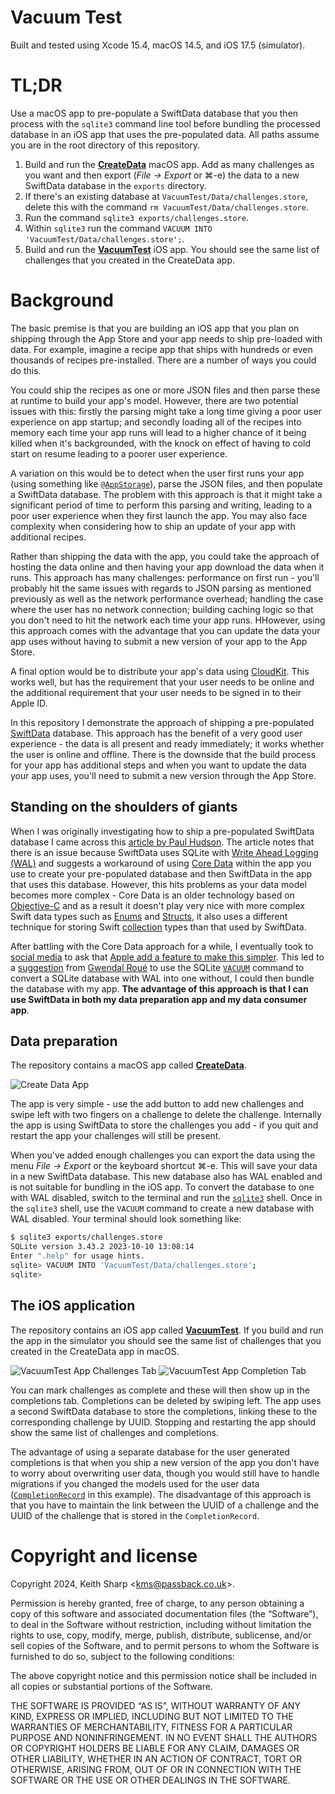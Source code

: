 # Vacuum Test
Built and tested using Xcode 15.4, macOS 14.5, and iOS 17.5 (simulator).

# TL;DR
Use a macOS app to pre-populate a SwiftData database that you then process with the `sqlite3` command line tool before bundling the processed database in an iOS app that uses the pre-populated data.  All paths assume you are in the root directory of this repository.

1. Build and run the [**CreateData**](https://github.com/keithsharp/VacuumTest/tree/main/CreateData) macOS app.  Add as many challenges as you want and then export (*File -> Export* or &#8984;-e) the data to a new SwiftData database in the `exports` directory.
2. If there's an existing database at `VacuumTest/Data/challenges.store`, delete this with the command `rm VacuumTest/Data/challenges.store`.
3. Run the command `sqlite3 exports/challenges.store`.
4. Within `sqlite3` run the command `VACUUM INTO 'VacuumTest/Data/challenges.store';`.
5. Build and run the [**VacuumTest**](https://github.com/keithsharp/VacuumTest/tree/main/VacuumTest) iOS app.  You should see the same list of challenges that you created in the CreateData app.

# Background
The basic premise is that you are building an iOS app that you plan on shipping through the App Store and your app needs to ship pre-loaded with data.  For example, imagine a recipe app that ships with hundreds or even thousands of recipes pre-installed.  There are a number of ways you could do this.

You could ship the recipes as one or more JSON files and then parse these at runtime to build your app's model.  However, there are two potential issues with this: firstly the parsing might take a long time giving a poor user experience on app startup; and secondly loading all of the recipes into memory each time your app runs will lead to a higher chance of it being killed when it's backgrounded, with the knock on effect of having to cold start on resume leading to a poorer user experience.

A variation on this would be to detect when the user first runs your app (using something like [`@AppStorage`](https://developer.apple.com/documentation/swiftui/appstorage)), parse the JSON files, and then populate a SwiftData database.  The problem with this approach is that it might take a significant period of time to perform this parsing and writing, leading to a poor user experience when they first launch the app.  You may also face complexity when considering how to ship an update of your app with additional recipes.

Rather than shipping the data with the app, you could take the approach of hosting the data online and then having your app download the data when it runs.  This approach has many challenges: performance on first run - you'll probably hit the same issues with regards to JSON parsing as mentioned previously as well as the network performance overhead; handling the case where the user has no network connection; building caching logic so that you don't need to hit the network each time your app runs.  HHowever, using this approach comes with the advantage that you can update the data your app uses without having to submit a new version of your app to the App Store.

A final option would be to distribute your app's data using [CloudKit](https://developer.apple.com/documentation/cloudkit).  This works well, but has the requirement that your user needs to be online and the additional requirement that your user needs to be signed in to their Apple ID.

In this repository I demonstrate the approach of shipping a pre-populated [SwiftData](https://developer.apple.com/documentation/swiftdata) database.  This approach has the benefit of a very good user experience - the data is all present and ready immediately; it works whether the user is online and offline.  There is the downside that the build process for your app has additional steps and when you want to update the data your app uses, you'll need to submit a new version through the App Store.

## Standing on the shoulders of giants
When I was originally investigating how to ship a pre-populated SwiftData database I came across this [article by Paul Hudson](https://www.hackingwithswift.com/quick-start/swiftdata/how-to-pre-populate-an-app-with-an-existing-swiftdata-database).  The article notes that there is an issue because SwiftData uses SQLite with [Write Ahead Logging (WAL)](https://www.sqlite.org/wal.html) and suggests a workaround of using [Core Data](https://developer.apple.com/documentation/coredata/) within the app you use to create your pre-populated database and then SwiftData in the app that uses this database.  However, this hits problems as your data model becomes more complex - Core Data is an older technology based on [Objective-C](https://en.wikipedia.org/wiki/Objective-C) and as a result it doesn't play very nice with more complex Swift data types such as [Enums](https://docs.swift.org/swift-book/documentation/the-swift-programming-language/enumerations/) and [Structs](https://docs.swift.org/swift-book/documentation/the-swift-programming-language/classesandstructures/), it also uses a different technique for storing Swift [collection](https://developer.apple.com/documentation/swift/collections) types than that used by SwiftData.

After battling with the Core Data approach for a while, I eventually took to [social media](https://hachyderm.io/@keithsharp) to ask that [Apple add a feature to make this simpler](https://hachyderm.io/@keithsharp/112523662708332089).  This led to a [suggestion](https://hachyderm.io/@groue/112524440062602440) from [Gwendal Roué](https://hachyderm.io/@groue) to use the SQLite [`VACUUM`](https://www.sqlite.org/lang_vacuum.html) command to convert a SQLite database with WAL into one without, I could then bundle the database with my app.  **The advantage of this approach is that I can use SwiftData in both my data preparation app and my data consumer app**.

## Data preparation
The repository contains a macOS app called [**CreateData**](https://github.com/keithsharp/VacuumTest/tree/main/CreateData).

![Create Data App](images/CreateData.png "CreateData App")

The app is very simple - use the add button to add new challenges and swipe left with two fingers on a challenge to delete the challenge.  Internally the app is using SwiftData to store the challenges you add - if you quit and restart the app your challenges will still be present.

When you've added enough challenges you can export the data using the menu *File -> Export* or the keyboard shortcut &#8984;-e.  This will save your data in a new SwiftData database.  This new database also has WAL enabled and is not suitable for bundling in the iOS app.  To convert the database to one with WAL disabled, switch to the terminal and run the [`sqlite3`](https://sqlite.org/cli.html) shell.  Once in the `sqlite3` shell, use the `VACUUM` command to create a new database with WAL disabled.  Your terminal should look something like:
```sh
$ sqlite3 exports/challenges.store
SQLite version 3.43.2 2023-10-10 13:08:14
Enter ".help" for usage hints.
sqlite> VACUUM INTO 'VacuumTest/Data/challenges.store';
sqlite>
```

## The iOS application
The repository contains an iOS app called [**VacuumTest**](https://github.com/keithsharp/VacuumTest/tree/main/VacuumTest).  If you build and run the app in the simulator you should see the same list of challenges that you created in the CreateData app in macOS.

![VacuumTest App Challenges Tab](images/Challenges.png "VacuumTest App Challenges Tab")
![VacuumTest App Completion Tab](images/Completions.png "VacuumTest App Completion Tab")

You can mark challenges as complete and these will then show up in the completions tab.  Completions can be deleted by swiping left.  The app uses a second SwiftData database to store the completions, linking these to the corresponding challenge by UUID.  Stopping and restarting the app should show the same list of challenges and completions.

The advantage of using a separate database for the user generated completions is that when you ship a new version of the app you don't have to worry about overwriting user data, though you would still have to handle migrations if you changed the models used for the user data ([`CompletionRecord`](https://github.com/keithsharp/VacuumTest/blob/main/VacuumTest/CompletionRecord.swift) in this example).  The disadvantage of this approach is that you have to maintain the link between the UUID of a challenge and the UUID of the challenge that is stored in the `CompletionRecord`.

# Copyright and license
Copyright 2024, Keith Sharp &lt;[kms@passback.co.uk](mailto:kms@passback.co.uk)&gt;.

Permission is hereby granted, free of charge, to any person obtaining a copy of this software and associated documentation files (the “Software”), to deal in the Software without restriction, including without limitation the rights to use, copy, modify, merge, publish, distribute, sublicense, and/or sell copies of the Software, and to permit persons to whom the Software is furnished to do so, subject to the following conditions:

The above copyright notice and this permission notice shall be included in all copies or substantial portions of the Software.

THE SOFTWARE IS PROVIDED “AS IS”, WITHOUT WARRANTY OF ANY KIND, EXPRESS OR IMPLIED, INCLUDING BUT NOT LIMITED TO THE WARRANTIES OF MERCHANTABILITY, FITNESS FOR A PARTICULAR PURPOSE AND NONINFRINGEMENT. IN NO EVENT SHALL THE AUTHORS OR COPYRIGHT HOLDERS BE LIABLE FOR ANY CLAIM, DAMAGES OR OTHER LIABILITY, WHETHER IN AN ACTION OF CONTRACT, TORT OR OTHERWISE, ARISING FROM, OUT OF OR IN CONNECTION WITH THE SOFTWARE OR THE USE OR OTHER DEALINGS IN THE SOFTWARE.